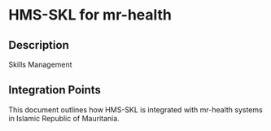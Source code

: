 # HMS-SKL for mr-health

## Description

Skills Management

## Integration Points

This document outlines how HMS-SKL is integrated with mr-health systems in Islamic Republic of Mauritania.
